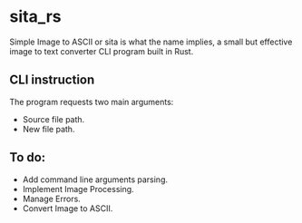 # sita_rs
Simple Image to ASCII or sita is what the name implies, a small but effective image to text converter CLI program built in Rust.

## CLI instruction
The program requests two main arguments:
+ Source file path.
+ New file path.

## To do:
+ Add command line arguments parsing.
+ Implement Image Processing.
+ Manage Errors.
+ Convert Image to ASCII.